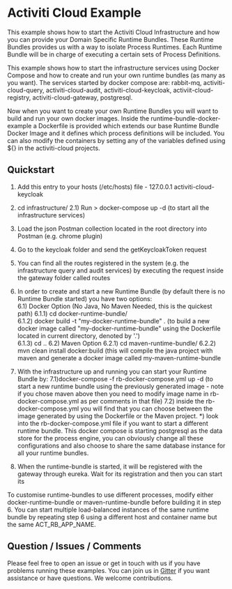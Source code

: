 # Activiti Cloud Example

This example shows how to start the Activiti Cloud Infrastructure and how you can provide your Domain Specific Runtime Bundles.
These Runtime Bundles provides us with a way to isolate Process Runtimes. Each Runtime Bundle will be in charge of executing a certain sets of 
Process Definitions. 

This example shows how to start the infrastructure services using Docker Compose and how to create and run your own runtime bundles (as many as you want).
The services started by docker compose are: rabbit-mq, activiti-cloud-query, activiti-cloud-audit, activiti-cloud-keycloak, activiit-cloud-registry, activiti-cloud-gateway, postgresql.

Now when you want to create your own Runtime Bundles you will want to build and run your own docker images. Inside the runtime-bundle-docker-example a Dockerfile is provided which extends our base Runtime Bundle Docker Image and it defines which process definitions will 
be included. You can also modify the containers by setting any of the variables defined using ${} in the activiti-cloud projects.

## Quickstart

1) Add this entry to your hosts (/etc/hosts) file - 127.0.0.1       activiti-cloud-keycloak
2) cd infrastructure/ 
   2.1) Run > docker-compose up -d (to start all the infrastructure services) 
3) Load the json Postman collection  located in the root directory into Postman (e.g. chrome plugin)
4) Go to the keycloak folder and send the getKeycloakToken request
5) You can find all the routes registered in the system (e.g. the infrastructure query and audit services) by executing the request inside the gateway folder called routes
6) In order to create and start a new Runtime Bundle (by default there is no Runtime Bundle started) you have two options:\
    6.1) Docker Option (No Java, No Maven Needed, this is the quickest path)
        6.1.1) cd docker-runtime-bundle/ \
        6.1.2) docker build -t "my-docker-runtime-bundle" . (to build a new docker image called "my-docker-runtime-bundle" using the Dockerfile located in current directory, denoted by '.')\
        6.1.3) cd ..
    6.2) Maven Option
        6.2.1) cd maven-runtime-bundle/ 
        6.2.2) mvn clean install docker:build (this will compile the java project with maven and generate a docker image called my-maven-runtime-bundle
              
7) With the infrastructure up and running you can start your Runtime Bundle by:
    7.1)docker-compose -f rb-docker-compose.yml up -d (to start a new runtime bundle using the previously generated image - note if you chose maven above then you need to modify image name in rb-docker-compose.yml as per comments in that file)
    7.2) inside the rb-docker-compose.yml you will find that you can choose between the image generated by using the Dockerfile or the Maven project.
        *) look into the rb-docker-compose.yml file if you want to start a different runtime bundle. This docker compose is starting
    postgresql as the data store for the process engine, you can obviously change all these configurations and also choose to share the
    same database instance for all your runtime bundles.
8) When the runtime-bundle is started, it will be registered with the gateway through eureka. Wait for its registration and then you can start its 
    
To customise runtime-bundles to use different processes, modify either docker-runtime-bundle or maven-runtime-bundle before building it in step 6. You can start multiple load-balanced instances of the same runtime bundle by repeating step 6 using a different host and container name but the same ACT_RB_APP_NAME.
    
## Question / Issues / Comments
Please feel free to open an issue or get in touch with us if you have problems running these 
examples. You can join us in [Gitter](https://gitter.im/Activiti/Activiti7?utm_source=share-link&utm_medium=link&utm_campaign=share-link) if you want assistance or have questions. 
We welcome contributions.  
